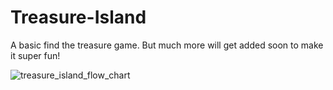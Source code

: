 # Treasure-Island
A basic find the treasure game. But much more will get added soon to make it super fun!

![treasure_island_flow_chart](https://user-images.githubusercontent.com/80421780/184547826-16eead1f-b110-49c7-8e10-db68521dbff0.png)
